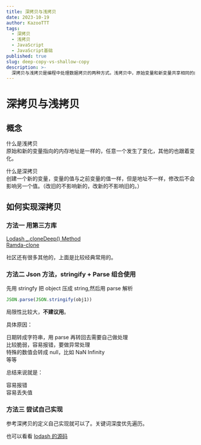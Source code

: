 ```yaml
---
title: 深拷贝与浅拷贝
date: 2023-10-19
author: KazooTTT
tags:
  - 深拷贝
  - 浅拷贝
  - JavaScript
  - JavaScript基础
published: true
slug: deep-copy-vs-shallow-copy
description: >-
  深拷贝与浅拷贝是编程中处理数据拷贝的两种方式。浅拷贝中，原始变量和新变量共享相同的内存地址，一个变量的变化会影响其他变量。而深拷贝则创建一个新变量，其值与原始变量相同但内存地址不同，修改一个变量不会影响另一个。实现深拷贝的方法包括使用第三方库如Lodash的`_.cloneDeep()`或Ramda的`clone`，使用JSON的`stringify`和`parse`组合，但这种方法有局限性，如容易报错和丢失值。此外，也可以自己编写深拷贝函数，参考深度优先遍历的原理。
---
```


# 深拷贝与浅拷贝

## 概念

什么是浅拷贝  
原始和新的变量指向的内存地址是一样的，任意一个发生了变化，其他的也跟着变化。

什么是深拷贝  
创建一个新的变量，变量的值与之前变量的值一样，但是地址不一样，修改后不会影响另一个值。（改旧的不影响新的，改新的不影响旧的。）

## 如何实现深拷贝

### 方法一 用第三方库

[Lodash \_.cloneDeep() Method](https://www.geeksforgeeks.org/lodash-_-clonedeep-method/)  
[Ramda-clone](https://ramdajs.com/docs/#clone)

社区还有很多其他的，上面是比较经典常用的。

### 方法二 Json 方法，stringify + Parse 组合使用

先用 stringfy 把 object 压成 string,然后用 parse 解析

```javascript
JSON.parse(JSON.stringify(obj1))
```

局限性比较大，**不建议用**。

具体原因：

日期转成字符串，用 parse 再转回去需要自己做处理  
比较脆弱，容易报错，要做异常处理  
特殊的数值会转成 null，比如 NaN Infinity  
等等

总结来说就是：

容易报错  
容易丢失值

### 方法三 尝试自己实现

参考深拷贝的定义自己实现就可以了。关键词深度优先遍历。

也可以看看 [lodash 的源码](https://github.com/lodash/lodash/blob/main/src/cloneDeep.ts)

